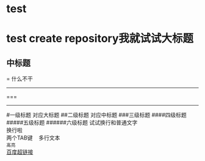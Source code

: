 # test
test create repository我就试试大标题
===
中标题
-
=
什么不干

---

===

***
#一级标题 对应大标题
##二级标题 对应中标题
###三级标题
####四级标题
#####五级标题
######六级标题
试试换行和普通文字</br>
换行啦</br>
    两个TAB键
    多行文本</br>
`高亮`</br>
[百度超链接](http://www.baidu.com)
